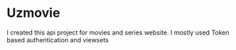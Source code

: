 # Uzmovie
I created this api project for movies and series website.
I mostly used Token based authentication and viewsets
